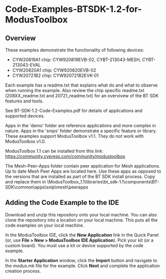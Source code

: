 # Code-Examples-BTSDK-1.2-for-ModusToolbox

## Overview
These examples demonstrate the functionality of following devices:

- CYW20819A1 chip: CYW920819EVB-02, CYBT-213043-MESH, CYBT-213043-EVAL
- CYW20820A1 chip: CYW920820EVB-02
- CYW20721B2 chip: CYW920721B2EVK-01

Each example has a readme.txt that explains what do and what to observe when running the example. Also review the chip specific readme.txt (208XX_readme.txt and 20721_readme.txt) for an overvivew of the BT SDK features and tools.

See BT-SDK-1.2-Code-Examples.pdf for details of applications and supported devices.

Apps in the 'demo' folder are reference applications and more complex in nature. Apps in the 'snips' folder demonstrate a specific feature or library. These examples support ModusToolbox v1.1. They do not work with ModusToolbox v1.0.

ModusToolbox 1.1 can be installed from this link: https://community.cypress.com/community/modustoolbox

The Mesh-Peer-Apps folder contain peer application for Mesh applications. Up to date Mesh Peer Apps are located here. Use these apps as opposed to the versions that are installed as part of the BT SDK install process. Copy and replace them in <Install Path>\ModusToolbox_1.1\libraries\bt_sdk-1.1\components\BT-SDK\common\apps\snip\mesh\peerapps

## Adding the Code Example to the IDE

Download and unzip this repository onto your local machine. You can also clone the repository into a location on your local machine. This puts all the code examples on your local machine.

In the ModusToolbox IDE, click the **New Application** link in the Quick Panel (or, use **File > New > ModusToolbox IDE Application**). Pick your kit (or a custom board). You must use a kit or device supported by the code example.

In the **Starter Application** window, click the **Import** button and navigate to the *modus.mk* file for the example. Click **Next** and complete the application creation process.
